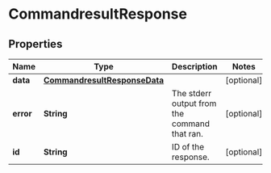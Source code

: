# CommandresultResponse

## Properties
Name | Type | Description | Notes
------------ | ------------- | ------------- | -------------
**data** | [**CommandresultResponseData**](CommandresultResponseData.md) |  |  [optional]
**error** | **String** | The stderr output from the command that ran. |  [optional]
**id** | **String** | ID of the response. |  [optional]
